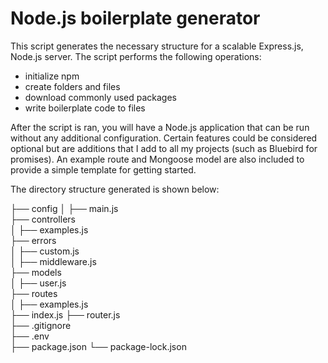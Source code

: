 # Node.js boilerplate generator

This script generates the necessary structure for a scalable Express.js, Node.js server.
The script performs the following operations:
- initialize npm
- create folders and files
- download commonly used packages
- write boilerplate code to files

After the script is ran, you will have a Node.js application that can be run without any additional configuration.
Certain features could be considered optional but are additions that I add to all my projects (such as Bluebird for promises). An example route and Mongoose model are also included to provide a simple template for getting started.

The directory structure generated is shown below:

├── config
│   ├── main.js       
├── controllers                    
│   ├── examples.js     
├── errors                    
│   ├── custom.js   
│   ├── middleware.js     
├── models                    
│   ├── user.js   
├── routes                    
│   ├── examples.js      
├── index.js
├── router.js   
├── .gitignore   
├── .env    
├── package.json
└── package-lock.json            
